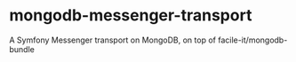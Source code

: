 # mongodb-messenger-transport
A Symfony Messenger transport on MongoDB, on top of facile-it/mongodb-bundle

